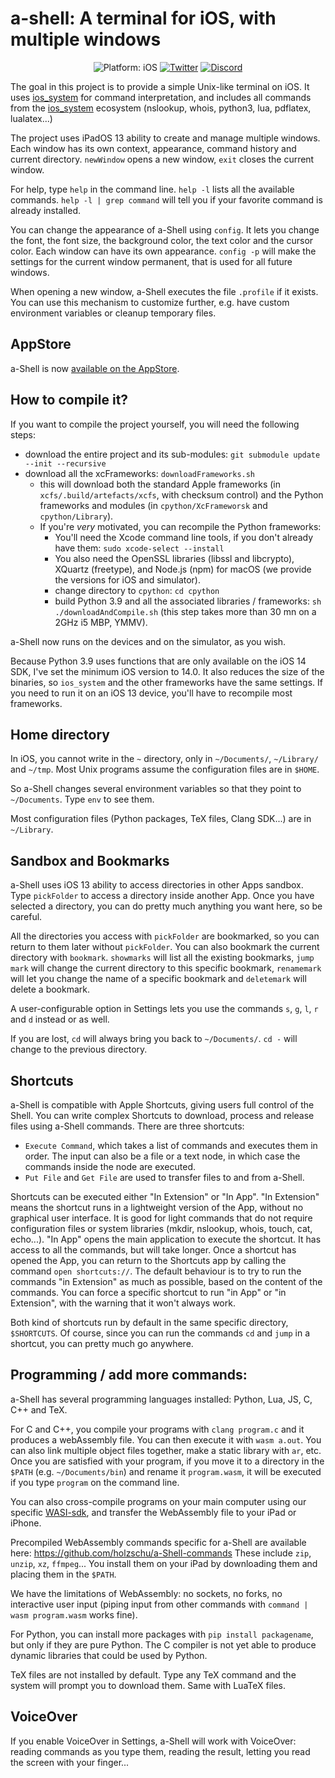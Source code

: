 # a-shell: A terminal for iOS, with multiple windows

<p align="center">
<img src="https://img.shields.io/badge/Platform-iOS%2013.0+-lightgrey.svg" alt="Platform: iOS">
<a href="https://twitter.com/a_Shell_iOS"><img src="https://img.shields.io/badge/Twitter-@a__Shell__iOS-blue.svg?style=flat" alt="Twitter"/></a>
<a href="https://discord.gg/cvYnZm69Gy"><img src="https://img.shields.io/discord/935519150305050644?color=5865f2&label=Discord&style=flat" alt="Discord"/></a>
</p>

The goal in this project is to provide a simple Unix-like terminal on iOS. It uses [ios_system](https://github.com/holzschu/ios_system/) for command interpretation, and includes all commands from the [ios_system](https://github.com/holzschu/ios_system/) ecosystem (nslookup, whois, python3, lua, pdflatex, lualatex...) 

The project uses iPadOS 13 ability to create and manage multiple windows. Each window has its own context, appearance, command history and current directory. `newWindow` opens a new window, `exit` closes the current window. 

For help, type `help` in the command line. `help -l` lists all the available commands. `help -l | grep command` will tell you if your favorite command is already installed.

You can change the appearance of a-Shell using `config`. It lets you change the font, the font size, the background color, the text color and the cursor color. Each window can have its own appearance. `config -p` will make the settings for the current window permanent, that is used for all future windows.

When opening a new window, a-Shell executes the file `.profile` if it exists. You can use this mechanism to customize further, e.g. have custom environment variables or cleanup temporary files.

## AppStore

a-Shell is now <a href="https://holzschu.github.io/a-Shell_iOS/">available on the AppStore</a>.

## How to compile it?

If you want to compile the project yourself, you will need the following steps: 
* download the entire project and its sub-modules: `git submodule update --init --recursive`
* download all the xcFrameworks: `downloadFrameworks.sh`
    * this will download both the standard Apple frameworks (in `xcfs/.build/artefacts/xcfs`, with checksum control) and the Python frameworks and modules (in `cpython/XcFrameworsk` and `cpython/Library`). 
    * If you're *very* motivated, you can recompile the Python frameworks: 
        * You'll need the Xcode command line tools, if you don't already have them: `sudo xcode-select --install` 
        * You also need the OpenSSL libraries (libssl and libcrypto), XQuartz (freetype), and Node.js (npm) for macOS (we provide the versions for iOS and simulator).
        * change directory to `cpython`: `cd cpython`
        * build Python 3.9 and all the associated libraries / frameworks: `sh ./downloadAndCompile.sh` (this step takes more than 30 mn on a 2GHz i5 MBP, YMMV). 

a-Shell now runs on the devices and on the simulator, as you wish. 

Because Python 3.9 uses functions that are only available on the iOS 14 SDK, I've set the minimum iOS version to 14.0. It also reduces the size of the binaries, so `ios_system` and the other frameworks have the same settings. If you need to run it on an iOS 13 device, you'll have to recompile most frameworks.

## Home directory

 In iOS, you cannot write in the `~` directory, only in `~/Documents/`, `~/Library/` and `~/tmp`. Most Unix programs assume the configuration files are in `$HOME`. 

 So a-Shell changes several environment variables so that they point to `~/Documents`. Type `env` to see them.

Most configuration files (Python packages, TeX files, Clang SDK...) are in `~/Library`. 

## Sandbox and Bookmarks 

a-Shell uses iOS 13 ability to access directories in other Apps sandbox. Type `pickFolder` to access a directory inside another App. Once you have selected a directory, you can do pretty much anything you want here, so be careful. 

All the directories you access with `pickFolder` are bookmarked, so you can return to them later without `pickFolder`. You can also bookmark the current directory with `bookmark`. `showmarks` will list all the existing bookmarks, `jump mark` will change the current directory to this specific bookmark, `renamemark` will let you change the name of a specific bookmark and `deletemark` will delete a bookmark. 

A user-configurable option in Settings lets you use the commands `s`, `g`, `l`, `r` and `d` instead or as well. 

If you are lost, `cd` will always bring you back to `~/Documents/`. `cd -` will change to the previous directory. 

## Shortcuts

a-Shell is compatible with Apple Shortcuts, giving users full control of the Shell. You can write complex Shortcuts to download, process and release files using a-Shell commands. There are three shortcuts: 
- `Execute Command`, which takes a list of commands and executes them in order. The input can also be a file or a text node, in which case the commands inside the node are executed. 
- `Put File` and `Get File` are used to transfer files to and from a-Shell. 

Shortcuts can be executed either "In Extension" or "In App". "In Extension" means the shortcut runs in a lightweight version of the App, without no graphical user interface. It is good for light commands that do not require configuration files or system libraries (mkdir, nslookup, whois, touch, cat, echo...). "In App" opens the main application to execute the shortcut. It has access to all the commands, but will take longer. Once a shortcut has opened the App, you can return to the Shortcuts app by calling the command `open shortcuts://`. The default behaviour is to try to run the commands "in Extension" as much as possible, based on the content of the commands. You can force a specific shortcut to run "in App" or "in Extension", with the warning that it won't always work. 

Both kind of shortcuts run by default in the same specific directory, `$SHORTCUTS`. Of course, since you can run the commands `cd` and `jump` in a shortcut, you can pretty much go anywhere.

## Programming / add more commands:

a-Shell has several programming languages installed: Python, Lua, JS, C, C++ and TeX. 

For C and C++, you compile your programs with `clang program.c` and it produces a webAssembly file. You can then execute it with `wasm a.out`. You can also link multiple object files together, make a static library with `ar`, etc. Once you are satisfied with your program, if you move it to a directory in the `$PATH` (e.g. `~/Documents/bin`) and rename it `program.wasm`, it will be executed if you type `program` on the command line. 

You can also cross-compile programs on your main computer using our specific [WASI-sdk](https://github.com/holzschu/wasi-sdk), and transfer the WebAssembly file to your iPad or iPhone. 

Precompiled WebAssembly commands specific for a-Shell are available here: https://github.com/holzschu/a-Shell-commands These include `zip`, `unzip`, `xz`, `ffmpeg`... You install them on your iPad by downloading them and placing them in the `$PATH`. 

We have the limitations of WebAssembly: no sockets, no forks, no interactive user input (piping input from other commands with `command | wasm program.wasm` works fine). 

For Python, you can install more packages with `pip install packagename`, but only if they are pure Python. The C compiler is not yet able to produce dynamic libraries that could be used by Python. 

TeX files are not installed by default. Type any TeX command and the system will prompt you to download them. Same with LuaTeX files. 

## VoiceOver

If you enable VoiceOver in Settings, a-Shell will work with VoiceOver: reading commands as you type them, reading the result, letting you read the screen with your finger...
